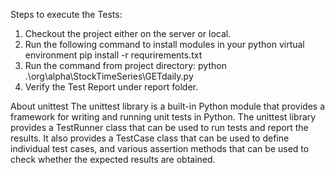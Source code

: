 Steps to execute the Tests:
1. Checkout the project either on the server or local.
2. Run the following command to install modules in your python virtual environment
   pip install -r requrirements.txt
3. Run the command from project directory:
     python .\org\alpha\StockTimeSeries\GETdaily.py
4. Verify the Test Report under report folder.

About unittest
The unittest library is a built-in Python module that provides a framework for writing and running unit tests in Python. 
The unittest library provides a TestRunner class that can be used to run tests and report the results. It also provides a TestCase class that can be used to define individual test cases, and various assertion methods that can be used to check whether the expected results are obtained.
